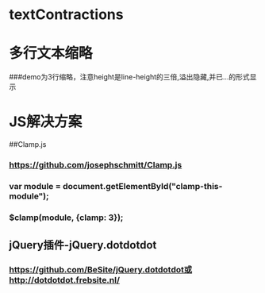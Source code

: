 # textContractions
# 多行文本缩略
###demo为3行缩略，注意height是line-height的三倍,溢出隐藏,并已...的形式显示
# JS解决方案
##Clamp.js
### https://github.com/josephschmitt/Clamp.js
 ###  var module = document.getElementById("clamp-this-module");
 ### $clamp(module, {clamp: 3});
 ### 
## jQuery插件-jQuery.dotdotdot
### https://github.com/BeSite/jQuery.dotdotdot或http://dotdotdot.frebsite.nl/
 
